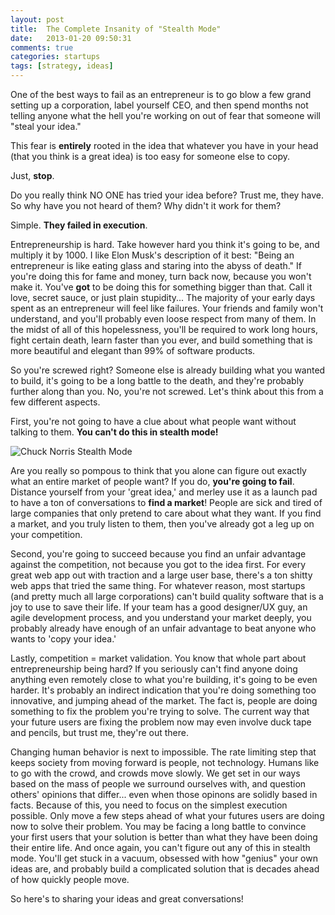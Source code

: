 ```yaml
---
layout: post
title:  The Complete Insanity of "Stealth Mode"
date:   2013-01-20 09:50:31
comments: true
categories: startups
tags: [strategy, ideas]
---
```


One of the best ways to fail as an entrepreneur is to go blow a few grand setting up a corporation, label yourself CEO, and then spend months not telling anyone what the hell you're working on out of fear that someone will "steal your idea."

This fear is **entirely** rooted in the idea that whatever you have in your head (that you think is a great idea) is too easy for someone else to copy.

Just, **stop**.

Do you really think NO ONE has tried your idea before? Trust me, they have. So why have you not heard of them? Why didn't it work for them?

Simple. **They failed in execution**.

Entrepreneurship is hard. Take however hard you think it's going to be, and multiply it by 1000. I like Elon Musk's description of it best: "Being an entrepreneur is like eating glass and staring into the abyss of death." If you're doing this for fame and money, turn back now, because you won't make it. You've **got** to be doing this for something bigger than that. Call it love, secret sauce, or just plain stupidity... The majority of your early days spent as an entrepreneur will feel like failures. Your friends and family won't understand, and you'll probably even loose respect from many of them. In the midst of all of this hopelessness, you'll be required to work long hours, fight certain death, learn faster than you ever, and build something that is more beautiful and elegant than 99% of software products.

So you're screwed right? Someone else is already building what you wanted to build, it's going to be a long battle to the death, and they're probably further along than you. No, you're not screwed. Let's think about this from a few different aspects.

First, you're not going to have a clue about what people want without talking to them. **You can't do this in stealth mode!**

![Chuck Norris Stealth Mode]({{site.url_root}}/images/posts/chuck-norris.jpg)

Are you really so pompous to think that you alone can figure out exactly what an entire market of people want? If you do, **you're going to fail**. Distance yourself from your 'great idea,' and merley use it as a launch pad to have a ton of conversations to **find a market**! People are sick and tired of large companies that only pretend to care about what they want. If you find a market, and you truly listen to them, then you've already got a leg up on your competition.

Second, you're going to succeed because  you find an unfair advantage against the competition, not because you got to the idea first. For every great web app out with traction and a large user base, there's a ton shitty web apps that tried the same thing. For whatever reason, most startups (and pretty much all large corporations) can't build quality software that is a joy to use to save their life. If your team has a good designer/UX guy, an agile development process, and you understand your market deeply, you probably already have enough of an unfair advantage to beat anyone who wants to 'copy your idea.'

Lastly, competition = market validation. You know that whole part about entrepreneurship being hard? If you seriously can't find anyone doing anything even remotely close to what you're building, it's going to be even harder. It's probably an indirect indication that you're doing something too innovative, and jumping ahead of the market. The fact is, people are doing something to fix the problem you're trying to solve. The current way that your future users are fixing the problem now may even involve duck tape and pencils, but trust me, they're out there.

Changing human behavior is next to impossible. The rate limiting step that keeps society from moving forward is people, not technology. Humans like to go with the crowd, and crowds move slowly. We get set in our ways based on the mass of people we surround ourselves with, and question others' opinions that differ... even when those opinons are solidly based in facts. Because of this, you need to focus on the simplest execution possible. Only move a few steps ahead of what your futures users are doing now to solve their problem. You may be facing a long battle to convince your first users that your solution is better than what they have been doing their entire life. And once again, you can't figure out any of this in stealth mode. You'll get stuck in a vacuum, obsessed with how "genius" your own ideas are, and probably build a complicated solution that is decades ahead of how quickly people move.

So here's to sharing your ideas and great conversations!